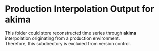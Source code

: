 # Production Interpolation Output for akima

This folder could store reconstructed time series through **akima** interpolation originating from a production environment.  
Therefore, this subdirectory is excluded from version control.
